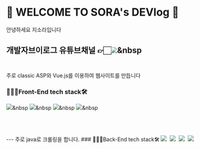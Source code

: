 # 👻 WELCOME TO SORA's DEVlog 🎉

안녕하세요 지소라입니다

개발자브이로그 유튜브채널 👉🏻<a href="https://www.youtube.com/channel/UChw8-Vz55b-5ZZtsI_0I6uw"><img src="https://img.shields.io/badge/YouTube-ff0000?style=flat-square&logo=YouTube&logoColor=white&link=https://www.youtube.com/channel/UChw8-Vz55b-5ZZtsI_0I6uw"/></a>&nbsp
<br>
<br>
---

주로 classic ASP와 Vue.js를 이용하여 웹사이트를 만듭니다
### 👩🏻‍💻Front-End tech stack🛠
<img src="https://img.shields.io/badge/HTML5-E34F26?style=flat-square&logo=HTML5&logoColor=white"/></a>&nbsp
<img src="https://img.shields.io/badge/CSS3-1572B6?style=flat-square&logo=CSS3&logoColor=white"/></a>&nbsp
<img src="https://img.shields.io/badge/JavaScript-F7DF1E?style=flat-square&logo=JavaScript&logoColor=white"/></a>&nbsp
<img src="https://img.shields.io/badge/Vue.js-4FC08D?style=flat-square&logo=Vue.js&logoColor=white"/></a>&nbsp

<br>
<br>
<br>
---
주로 java로 크롤링을 합니다.
### 👩🏻‍💻Back-End tech stack🛠
<img src="https://img.shields.io/badge/Java-007396?style=flat-square&logo=Java&logoColor=white"/></a>&nbsp
<img src="https://img.shields.io/badge/Python-3766AB?style=flat-square&logo=Python&logoColor=white"/></a>&nbsp 
<img src="https://img.shields.io/badge/MicrosofSQLServer-CC2927?style=flat-square&logo=MicrosofSQLServer&logoColor=white"/></a>&nbsp
<img src="https://img.shields.io/badge/AmazonAWS-232F3E?style=flat-square&logo=AmazonAWS&logoColor=white"/></a>&nbsp



